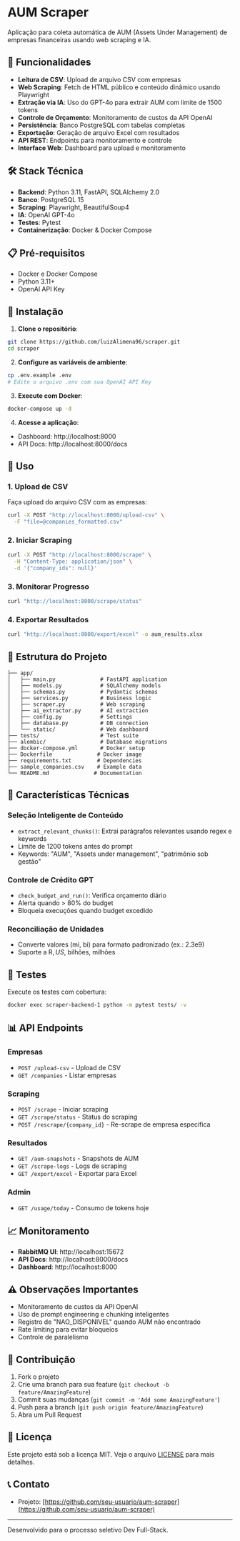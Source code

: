 # AUM Scraper

Aplicação para coleta automática de AUM (Assets Under Management) de empresas financeiras usando web scraping e IA.

## 🚀 Funcionalidades

- **Leitura de CSV**: Upload de arquivo CSV com empresas
- **Web Scraping**: Fetch de HTML público e conteúdo dinâmico usando Playwright
- **Extração via IA**: Uso do GPT-4o para extrair AUM com limite de 1500 tokens
- **Controle de Orçamento**: Monitoramento de custos da API OpenAI
- **Persistência**: Banco PostgreSQL com tabelas completas
- **Exportação**: Geração de arquivo Excel com resultados
- **API REST**: Endpoints para monitoramento e controle
- **Interface Web**: Dashboard para upload e monitoramento

## 🛠️ Stack Técnica

- **Backend**: Python 3.11, FastAPI, SQLAlchemy 2.0
- **Banco**: PostgreSQL 15
- **Scraping**: Playwright, BeautifulSoup4
- **IA**: OpenAI GPT-4o
- **Testes**: Pytest
- **Containerização**: Docker & Docker Compose

## 📋 Pré-requisitos

- Docker e Docker Compose
- Python 3.11+
- OpenAI API Key

## 🚀 Instalação

1. **Clone o repositório**:
```bash
git clone https://github.com/luizAlimena96/scraper.git
cd scraper
```

2. **Configure as variáveis de ambiente**:
```bash
cp .env.example .env
# Edite o arquivo .env com sua OpenAI API Key
```

3. **Execute com Docker**:
```bash
docker-compose up -d
```

4. **Acesse a aplicação**:
- Dashboard: http://localhost:8000
- API Docs: http://localhost:8000/docs

## 📖 Uso

### 1. Upload de CSV
Faça upload do arquivo CSV com as empresas:
```bash
curl -X POST "http://localhost:8000/upload-csv" \
  -F "file=@companies_formatted.csv"
```

### 2. Iniciar Scraping
```bash
curl -X POST "http://localhost:8000/scrape" \
  -H "Content-Type: application/json" \
  -d '{"company_ids": null}'
```

### 3. Monitorar Progresso
```bash
curl "http://localhost:8000/scrape/status"
```

### 4. Exportar Resultados
```bash
curl "http://localhost:8000/export/excel" -o aum_results.xlsx
```

## 📁 Estrutura do Projeto

```
├── app/
│   ├── main.py              # FastAPI application
│   ├── models.py            # SQLAlchemy models
│   ├── schemas.py           # Pydantic schemas
│   ├── services.py          # Business logic
│   ├── scraper.py           # Web scraping
│   ├── ai_extractor.py      # AI extraction
│   ├── config.py            # Settings
│   ├── database.py          # DB connection
│   └── static/              # Web dashboard
├── tests/                   # Test suite
├── alembic/                 # Database migrations
├── docker-compose.yml       # Docker setup
├── Dockerfile              # Docker image
├── requirements.txt        # Dependencies
├── sample_companies.csv    # Example data
└── README.md              # Documentation
```

## 🔧 Características Técnicas

### Seleção Inteligente de Conteúdo
- `extract_relevant_chunks()`: Extrai parágrafos relevantes usando regex e keywords
- Limite de 1200 tokens antes do prompt
- Keywords: "AUM", "Assets under management", "patrimônio sob gestão"

### Controle de Crédito GPT
- `check_budget_and_run()`: Verifica orçamento diário
- Alerta quando > 80% do budget
- Bloqueia execuções quando budget excedido

### Reconciliação de Unidades
- Converte valores (mi, bi) para formato padronizado (ex.: 2.3e9)
- Suporte a R$, US$, bilhões, milhões

## 🧪 Testes

Execute os testes com cobertura:
```bash
docker exec scraper-backend-1 python -m pytest tests/ -v
```

## 📊 API Endpoints

### Empresas
- `POST /upload-csv` - Upload de CSV
- `GET /companies` - Listar empresas

### Scraping
- `POST /scrape` - Iniciar scraping
- `GET /scrape/status` - Status do scraping
- `POST /rescrape/{company_id}` - Re-scrape de empresa específica

### Resultados
- `GET /aum-snapshots` - Snapshots de AUM
- `GET /scrape-logs` - Logs de scraping
- `GET /export/excel` - Exportar para Excel

### Admin
- `GET /usage/today` - Consumo de tokens hoje

## 📈 Monitoramento

- **RabbitMQ UI**: http://localhost:15672
- **API Docs**: http://localhost:8000/docs
- **Dashboard**: http://localhost:8000

## ⚠️ Observações Importantes

- Monitoramento de custos da API OpenAI
- Uso de prompt engineering e chunking inteligentes
- Registro de "NAO_DISPONIVEL" quando AUM não encontrado
- Rate limiting para evitar bloqueios
- Controle de paralelismo

## 🤝 Contribuição

1. Fork o projeto
2. Crie uma branch para sua feature (`git checkout -b feature/AmazingFeature`)
3. Commit suas mudanças (`git commit -m 'Add some AmazingFeature'`)
4. Push para a branch (`git push origin feature/AmazingFeature`)
5. Abra um Pull Request

## 📄 Licença

Este projeto está sob a licença MIT. Veja o arquivo [LICENSE](LICENSE) para mais detalhes.

## 📞 Contato

- Projeto: [https://github.com/seu-usuario/aum-scraper](https://github.com/seu-usuario/aum-scraper)

---

Desenvolvido para o processo seletivo Dev Full-Stack.
